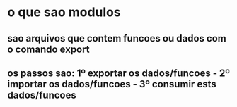 # o que sao modulos
## sao arquivos que contem funcoes ou dados com o comando export
## os passos sao: 1º exportar os dados/funcoes - 2º importar os dados/funcoes - 3º consumir ests dados/funcoes
